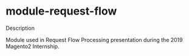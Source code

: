 # module-request-flow

Description

Module used in Request Flow Processing presentation during the 2019 Magento2 Internship.
